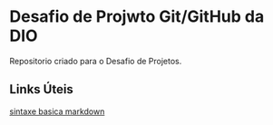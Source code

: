# Desafio de Projwto Git/GitHub da DIO
Repositorio  criado para o Desafio de Projetos.

## Links Úteis 
[sintaxe basica markdown](https://www.markdownguide.org/basic-syntax/)
